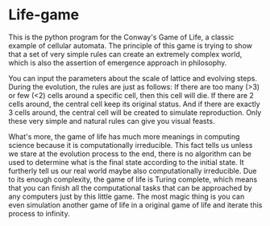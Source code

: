 # Life-game
This is the python program for the Conway's Game of Life, a classic example of cellular automata. The principle of this game is trying to show that a set of very simple rules can create an extremely complex world, which is also the assertion of emergence approach in philosophy.

You can input the parameters about the scale of lattice and evolving steps. During the evolution, the rules are just as follows: If there are too many (>3) or few (<2) cells around a specific cell, then this cell will die. If there are 2 cells around, the central cell keep its original status. And if there are exactly 3 cells around, the central cell will be created to simulate reproduction. Only these very simple and natural rules can give you visual feasts.

What's more, the game of life has much more meanings in computing science because it is computationally irreducible. This fact tells us unless we stare at the evolution process to the end, there is no algorithm can be used to determine what is the final state according to the initial state. It furtherly tell us our real world maybe also computationally irreducible. Due to its enough complexity, the game of life is Turing complete, which means that you can finish all the computational tasks that can be approached by any computers just by this little game. The most magic thing is you can even simulation another game of life in a original game of life and iterate this process to infinity.
